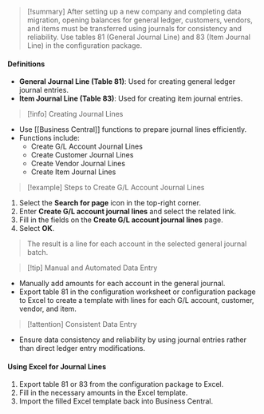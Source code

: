 > [!summary] 
> After setting up a new company and completing data migration, opening balances for general ledger, customers, vendors, and items must be transferred using journals for consistency and reliability. Use tables 81 (General Journal Line) and 83 (Item Journal Line) in the configuration package.

#### Definitions

- **General Journal Line (Table 81)**: Used for creating general ledger journal entries.
- **Item Journal Line (Table 83)**: Used for creating item journal entries.

> [!info] Creating Journal Lines

- Use [[Business Central]] functions to prepare journal lines efficiently.
- Functions include:
    - Create G/L Account Journal Lines
    - Create Customer Journal Lines
    - Create Vendor Journal Lines
    - Create Item Journal Lines

> [!example] Steps to Create G/L Account Journal Lines

1. Select the **Search for page** icon in the top-right corner.
2. Enter **Create G/L account journal lines** and select the related link.
3. Fill in the fields on the **Create G/L account journal lines** page.
4. Select **OK**.

> The result is a line for each account in the selected general journal batch.

> [!tip] Manual and Automated Data Entry

- Manually add amounts for each account in the general journal.
- Export table 81 in the configuration worksheet or configuration package to Excel to create a template with lines for each G/L account, customer, vendor, and item.

> [!attention] Consistent Data Entry

- Ensure data consistency and reliability by using journal entries rather than direct ledger entry modifications.

#### Using Excel for Journal Lines

1. Export table 81 or 83 from the configuration package to Excel.
2. Fill in the necessary amounts in the Excel template.
3. Import the filled Excel template back into Business Central.